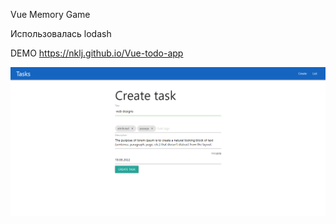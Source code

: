 Vue Memory Game

Использовалась lodash

DEMO https://nklj.github.io/Vue-todo-app

[![Иллюстрация к проекту](https://github.com/Nklj/Vue-todo-app/blob/main/public/Screenshot.png)](https://nklj.github.io/Vue-todo-app)
